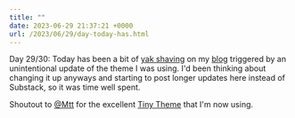 ```yaml
---
title: ""
date: 2023-06-29 21:37:21 +0000
url: /2023/06/29/day-today-has.html
---
```

Day 29/30: Today has been a bit of [yak shaving](https://en.wiktionary.org/wiki/yak_shaving) on my [blog](https://earnestly.dev) triggered by an unintentional update of the theme I was using. I'd been thinking about changing it up anyways and starting to post longer updates here instead of Substack, so it was time well spent.

Shoutout to [@Mtt](https://micro.blog/mtt) for the excellent [Tiny Theme](http://tinyformicro.blog) that I'm now using.